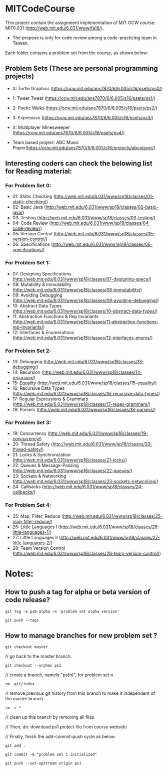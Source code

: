 # MITCodeCourse

This project contain the assignment implementation of MIT OCW course: MIT6.031 (http://web.mit.edu/6.031/www/fa18/), 
- The propose is only for code review among a code-practicing team in Taiwan.  


Each folder contains a problem set from the course, as shown below: 

## Problem Sets (These are personal programming projects)


- 0: Turtle Graphics (https://ocw.mit.edu/ans7870/6/6.005/s16/psets/ps0/)
- 1: Tweet Tweet (https://ocw.mit.edu/ans7870/6/6.005/s16/psets/ps1/)
- 2: Poetic Walks (https://ocw.mit.edu/ans7870/6/6.005/s16/psets/ps2/)
- 3: Expressivo (https://ocw.mit.edu/ans7870/6/6.005/s16/psets/ps3/)
- 4: Multiplayer Minesweeper (https://ocw.mit.edu/ans7870/6/6.005/s16/psets/ps4/)

-  Team based project: ABC Music Player(https://ocw.mit.edu/ans7870/6/6.005/s16/projects/abcplayer/) 


## Interesting coders can check the belowing list for Reading material: 

### For Problem Set 0: 

- 01: Static Checking (http://web.mit.edu/6.031/www/sp18/classes/01-static-checking/)
- 02: Basic Java (http://web.mit.edu/6.031/www/sp18/classes/02-basic-java/)
- 03: Testing (http://web.mit.edu/6.031/www/sp18/classes/03-testing/)
- 04: Code Review (http://web.mit.edu/6.031/www/sp18/classes/04-code-review/)
- 05: Version Control (http://web.mit.edu/6.031/www/sp18/classes/05-version-control/)
- 06: Specifications (http://web.mit.edu/6.031/www/sp18/classes/06-specifications/)


### For Problem Set 1: 

- 07: Designing Specifications (http://web.mit.edu/6.031/www/sp18/classes/07-designing-specs/)
- 08: Mutability & Immutability (http://web.mit.edu/6.031/www/sp18/classes/08-immutability/)
- 09: Avoiding Debugging (http://web.mit.edu/6.031/www/sp18/classes/09-avoiding-debugging/)
- 10: Abstract Data Types (http://web.mit.edu/6.031/www/sp18/classes/10-abstract-data-types/)
- 11: Abstraction Functions & Rep Invariants (http://web.mit.edu/6.031/www/sp18/classes/11-abstraction-functions-rep-invariants/)
- 12: Interfaces & Enumerations (http://web.mit.edu/6.031/www/sp18/classes/12-interfaces-enums/)

### For Problem Set 2: 

- 13: Debugging (http://web.mit.edu/6.031/www/sp18/classes/13-debugging/)
- 14: Recursion (http://web.mit.edu/6.031/www/sp18/classes/14-recursion/)
- 15: Equality (http://web.mit.edu/6.031/www/sp18/classes/15-equality/)
- 16: Recursive Data Types (http://web.mit.edu/6.031/www/sp18/classes/16-recursive-data-types/)
- 17: Regular Expressions & Grammars (http://web.mit.edu/6.031/www/sp18/classes/17-regex-grammars/)
- 18: Parsers (http://web.mit.edu/6.031/www/sp18/classes/18-parsers/) 

### For Problem Set 3: 

- 19: Concurrency (http://web.mit.edu/6.031/www/sp18/classes/19-concurrency/)
- 20: Thread Safety (http://web.mit.edu/6.031/www/sp18/classes/20-thread-safety/)
- 21: Locks & Synchronization (http://web.mit.edu/6.031/www/sp18/classes/21-locks/)
- 22: Queues & Message-Passing (http://web.mit.edu/6.031/www/sp18/classes/22-queues/)
- 23: Sockets & Networking (http://web.mit.edu/6.031/www/sp18/classes/23-sockets-networking/)
- 24: Callbacks (http://web.mit.edu/6.031/www/sp18/classes/24-callbacks/)

### For Problem Set 4: 

- 25: Map, Filter, Reduce (http://web.mit.edu/6.031/www/sp18/classes/25-map-filter-reduce/)
- 26: Little Languages I (http://web.mit.edu/6.031/www/sp18/classes/26-little-languages-1/)
- 27: Little Languages II (http://web.mit.edu/6.031/www/sp18/classes/27-little-languages-2/)
- 28: Team Version Control (http://web.mit.edu/6.031/www/sp18/classes/28-team-version-control/)

# Notes:  
## How to push a tag for alpha or beta version of code release? 

`
git tag -a ps0-alpha -m 'problem set alpha version'
`

`
git push --tags 
`

## How to manage branches for new problem set ? 

`
git checkout master      
`

// go back to the master branch. 

`
git checkout --orphan ps1  
`

// create a branch, namely "ps[n]", for problem set n.  

`
rm .git/index              
`

// remove previous git history from this branch to make it independent of the master branch 

`
rm -r *                    
`

// clean up this branch by removing all files. 

// Then, do: download ps1 project file from course webside  

// Finally, finish the add-commit-push cycle as below: 

`
git add .
`

`
git commit -m "problem set 1 initialized" 
`

`
git push --set-upstream origin ps1
`


